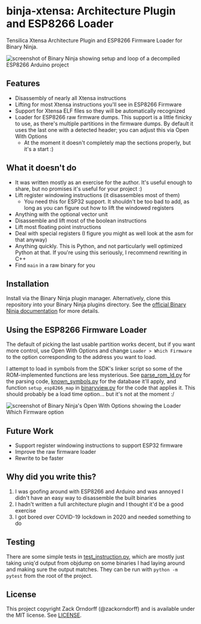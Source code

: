 # binja-xtensa: Architecture Plugin and ESP8266 Loader

Tensilica Xtensa Architecture Plugin and ESP8266 Firmware Loader for Binary
Ninja.

![screenshot of Binary Ninja showing setup and loop of a decompiled ESP8266
Arduino project](screenshots/hero.png)

## Features

* Disassembly of nearly all Xtensa instructions
* Lifting for most Xtensa instructions you'll see in ESP8266 Firmware
* Support for Xtensa ELF files so they will be automatically recognized
* Loader for ESP8266 raw firmware dumps. This support is a little finicky to
  use, as there's multiple partitions in the firmware dumps. By default it uses
  the last one with a detected header; you can adjust this via Open With
  Options
    * At the moment it doesn't completely map the sections properly, but it's a
      start :)

## What it doesn't do

* It was written mostly as an exercise for the author. It's useful enough to
  share, but no promises it's useful for your project :)
* Lift register windowing instructions (it disassembles most of them)
    * You need this for ESP32 support. It shouldn't be too bad to add, as long
      as you can figure out how to lift the windowed registers
* Anything with the optional vector unit
* Disassemble and lift most of the boolean instructions
* Lift most floating point instructions
* Deal with special registers (I figure you might as well look at the asm
  for that anyway)
* Anything quickly. This is Python, and not particularly well optimized Python
  at that. If you're using this seriously, I recommend rewriting in C++
* Find `main` in a raw binary for you

## Installation

Install via the Binary Ninja plugin manager. Alternatively, clone this
repository into your Binary Ninja plugins directory. See the [official Binary
Ninja documentation](https://docs.binary.ninja/guide/plugins.html) for more
details.

## Using the ESP8266 Firmware Loader

The default of picking the last usable partition works decent, but if you want
more control, use Open With Options and change `Loader > Which Firmware` to the
option corresponding to the address you want to load.

I attempt to load in symbols from the SDK's linker script so some of the
ROM-implemented functions are less mysterious. See
[parse_rom_ld.py](binja_xtensa/parse_rom_ld.py) for the parsing code,
[known_symbols.py](binja_xtensa/known_symbols.py) for the database it'll apply,
and function `setup_esp8266_map` in
[binaryview.py](binja_xtensa/binaryview.py#L17) for the code that applies it.
This should probably be a load time option... but it's not at the moment :/

![screenshot of Binary Ninja's Open With Options showing the Loader Which
Firmware option](screenshots/open-with-options.png)

## Future Work

* Support register windowing instructions to support ESP32 firmware
* Improve the raw firmware loader
* Rewrite to be faster

## Why did you write this?

1. I was goofing around with ESP8266 and Arduino and was annoyed I didn't have
   an easy way to disassemble the built binaries
2. I hadn't written a full architecture plugin and I thought it'd be a good
   exercise
3. I got bored over COVID-19 lockdown in 2020 and needed something to do

## Testing

There are some simple tests in
[test_instruction.py](binja_xtensa/test_instruction.py), which are mostly just
taking uniq'd output from objdump on some binaries I had laying around and
making sure the output matches. They can be run with `python -m pytest` from the
root of the project.

## License

This project copyright Zack Orndorff (@zackorndorff) and is available under the
MIT license. See [LICENSE](LICENSE).
